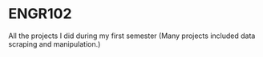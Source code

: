 # ENGR102
All the projects I did during my first semester (Many projects included data scraping and manipulation.)
